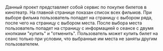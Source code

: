 Данный проект представляет собой сервис по покупке билетов в кинотеатр. 
На главной странице показан список всех фильмов.
При выборе фильма пользователь попадет на страницу с выбором ряда, после чего на страницу с выбором места. 
После выбора места пользователь попадет на страницу с информацией о сеансе с двумя кнопками "купить" и "отменить". 
Пользователь может купить билет на сеанс только при условии, что выбранные им места не заняты другим пользователем.